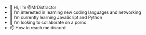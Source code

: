 - 👋 Hi, I’m @MrDistractor
- 👀 I’m interested in learning new coding languages and networking
- 🌱 I’m currently learning JavaScript and Python
- 💞️ I’m looking to collaborate on a porno
- 📫 How to reach me discord

<!---
MrDistractor/MrDistractor is a ✨ special ✨ repository because its `README.md` (this file) appears on your GitHub profile.
You can click the Preview link to take a look at your changes.
--->
